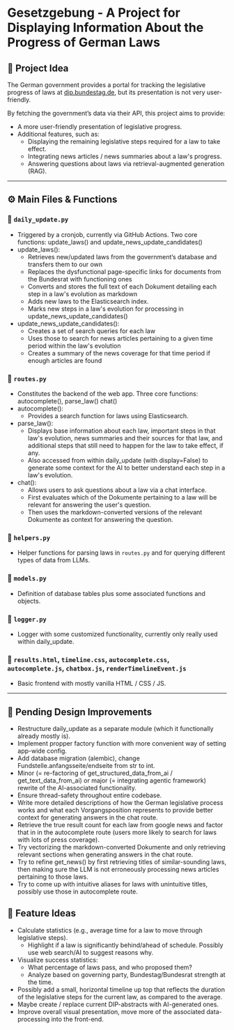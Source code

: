 # Gesetzgebung - A Project for Displaying Information About the Progress of German Laws

## 📌 Project Idea  
The German government provides a portal for tracking the legislative progress of laws at [dip.bundestag.de](https://dip.bundestag.de), but its presentation is not very user-friendly.  

By fetching the government’s data via their API, this project aims to provide:  
- A more user-friendly presentation of legislative progress.  
- Additional features, such as:  
  - Displaying the remaining legislative steps required for a law to take effect.  
  - Integrating news articles / news summaries about a law's progress.  
  - Answering questions about laws via retrieval-augmented generation (RAG).

---

## ⚙️ Main Files & Functions 

### **🔹 `daily_update.py`**  
- Triggered by a cronjob, currently via GitHub Actions. Two core functions: update_laws() and update_news_update_candidates()
- update_laws():
  - Retrieves new/updated laws from the government’s database and transfers them to our own
  - Replaces the dysfunctional page-specific links for documents from the Bundesrat with functioning ones
  - Converts and stores the full text of each Dokument detailing each step in a law's evolution as markdown
  - Adds new laws to the Elasticsearch index. 
  - Marks new steps in a law's evolution for processing in update_news_update_candidates()
- update_news_update_candidates():  
  - Creates a set of search queries for each law
  - Uses those to search for news articles pertaining to a given time period within the law's evolution
  - Creates a summary of the news coverage for that time period if enough articles are found

### **🔹 `routes.py`**  
- Constitutes the backend of the web app. Three core functions: autocomplete(), parse_law() chat()
- autocomplete():
  - Provides a search function for laws using Elasticsearch.
- parse_law():
  - Displays base information about each law, important steps in that law's evolution, news summaries and their sources for that law, and additional steps that still need to happen for the law to take effect, if any.
  - Also accessed from within daily_update (with display=False) to generate some context for the AI to better understand each step in a law's evolution.
- chat():
  - Allows users to ask questions about a law via a chat interface.
  - First evaluates which of the Dokumente pertaining to a law will be relevant for answering the user's question.
  - Then uses the markdown-converted versions of the relevant Dokumente as context for answering the question.

### **🔹 `helpers.py`**  
- Helper functions for parsing laws in `routes.py` and for querying different types of data from LLMs.  

### **🔹 `models.py`**
- Definition of database tables plus some associated functions and objects.

### **🔹 `logger.py`**
- Logger with some customized functionality, currently only really used within daily_update.

### **🔹 `results.html`, `timeline.css`, `autocomplete.css`, `autocomplete.js`, `chatbox.js`, `renderTimelineEvent.js`**
- Basic frontend with mostly vanilla HTML / CSS / JS.
---

## 🔧 Pending Design Improvements 

- Restructure daily_update as a separate module (which it functionally already mostly is).
- Implement propper factory function with more convenient way of setting app-wide config.
- Add database migration (alembic), change Fundstelle.anfangsseite/endseite from str to int.
- Minor (= re-factoring of get_structured_data_from_ai / get_text_data_from_ai) or major (= integrating agentic framework) rewrite of the AI-associated functionality.
- Ensure thread-safety throughout entire codebase.
- Write more detailed descriptions of how the German legislative process works and what each Vorgangsposition represents to provide better context for generating answers in the chat route.
- Retrieve the true result count for each law from google news and factor that in in the autocomplete route (users more likely to search for laws with lots of press coverage).
- Try vectorizing the markdown-converted Dokumente and only retrieving relevant sections when generating answers in the chat route.
- Try to refine get_news() by first retrieving titles of similar-sounding laws, then making sure the LLM is not erroneously processing news articles pertaining to those laws. 
- Try to come up with intuitive aliases for laws with unintuitive titles, possibly use those in autocomplete route.


## 🚀 Feature Ideas
- Calculate statistics (e.g., average time for a law to move through legislative steps).  
  - Highlight if a law is significantly behind/ahead of schedule. Possibly use web search/AI to suggest reasons why.  
- Visualize success statistics:  
  - What percentage of laws pass, and who proposed them?  
  - Analyze based on governing party, Bundestag/Bundesrat strength at the time.  
- Possibly add a small, horizontal timeline up top that reflects the duration of the legislative steps for the current law, as compared to the average.  
- Maybe create / replace current DIP-abstracts with AI-generated ones.
- Improve overall visual presentation, move more of the associated data-processing into the front-end.  